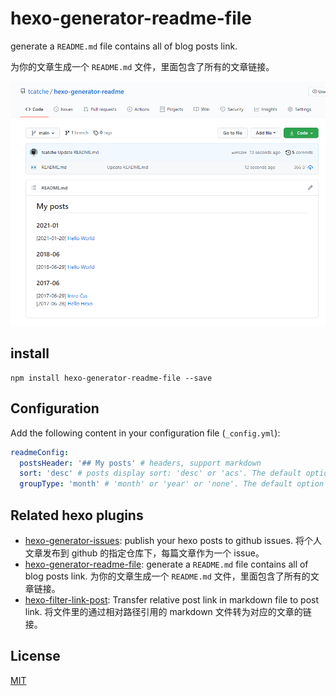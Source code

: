 # hexo-generator-readme-file

generate a `README.md` file contains all of blog posts link.

为你的文章生成一个 `README.md` 文件，里面包含了所有的文章链接。

![screenshot](./images/screenshot.png)

## install

```
npm install hexo-generator-readme-file --save
```

## Configuration

Add the following content in your configuration file (`_config.yml`):

```yml
readmeConfig:
  postsHeader: '## My posts' # headers, support markdown
  sort: 'desc' # posts display sort: 'desc' or 'acs'. The default option is 'desc'
  groupType: 'month' # 'month' or 'year' or 'none'. The default option is 'month'
```

## Related hexo plugins
- [hexo-generator-issues](https://github.com/tcatche/hexo-generator-issues): publish your hexo posts to github issues. 将个人文章发布到 github 的指定仓库下，每篇文章作为一个 issue。
- [hexo-generator-readme-file](https://github.com/tcatche/hexo-generator-readme-file): generate a `README.md` file contains all of blog posts link. 为你的文章生成一个 `README.md` 文件，里面包含了所有的文章链接。
- [hexo-filter-link-post](https://github.com/tcatche/hexo-filter-link-post): Transfer relative post link in markdown file to post link. 将文件里的通过相对路径引用的 markdown 文件转为对应的文章的链接。

## License

[MIT](./LICENSE)
